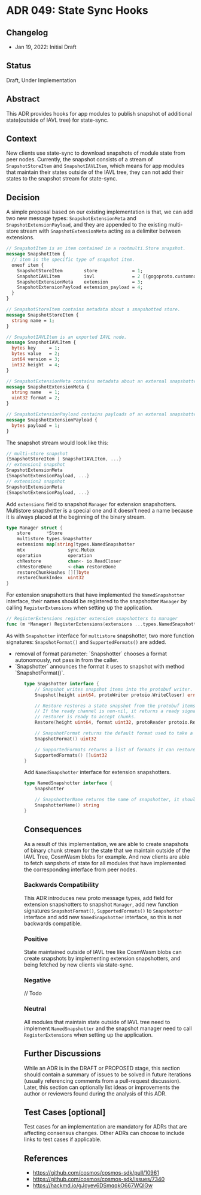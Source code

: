 # ADR 049: State Sync Hooks

## Changelog

- Jan 19, 2022: Initial Draft

## Status

Draft, Under Implementation

## Abstract

This ADR provides hooks for app modules to publish snapshot of additional state(outside of IAVL tree) for state-sync.

## Context

New clients use state-sync to download snapshots of module state from peer nodes. Currently, the snapshot consists of a
stream of `SnapshotStoreItem` and `SnapshotIAVLItem`, which means for app modules that maintain their states outside of
the IAVL tree, they can not add their states to the snapshot stream for state-sync.

## Decision

A simple proposal based on our existing implementation is that, we can add two new message types: `SnapshotExtensionMeta` 
and `SnapshotExtensionPayload`, and they are appended to the existing multi-store stream with `SnapshotExtensionMeta` 
acting as a delimiter between extensions.

```proto
// SnapshotItem is an item contained in a rootmulti.Store snapshot.
message SnapshotItem {
  // item is the specific type of snapshot item.
  oneof item {
    SnapshotStoreItem        store             = 1;
    SnapshotIAVLItem         iavl              = 2 [(gogoproto.customname) = "IAVL"];
    SnapshotExtensionMeta    extension         = 3;
    SnapshotExtensionPayload extension_payload = 4;
  }
}

// SnapshotStoreItem contains metadata about a snapshotted store.
message SnapshotStoreItem {
  string name = 1;
}

// SnapshotIAVLItem is an exported IAVL node.
message SnapshotIAVLItem {
  bytes key     = 1;
  bytes value   = 2;
  int64 version = 3;
  int32 height  = 4;
}

// SnapshotExtensionMeta contains metadata about an external snapshotter.
message SnapshotExtensionMeta {
  string name   = 1;
  uint32 format = 2;
}

// SnapshotExtensionPayload contains payloads of an external snapshotter.
message SnapshotExtensionPayload {
  bytes payload = 1;
}
```

The snapshot stream would look like this:

```go
// multi-store snapshot
{SnapshotStoreItem | SnapshotIAVLItem, ...}
// extension1 snapshot
SnapshotExtensionMeta
{SnapshotExtensionPayload, ...}
// extension2 snapshot
SnapshotExtensionMeta
{SnapshotExtensionPayload, ...}
```

Add `extensions` field to snapshot `Manager` for extension snapshotters. Multistore snapshotter is a special one and it doesn't need a name because it is always placed at the beginning of the binary stream.

```go
type Manager struct {
	store      *Store
	multistore types.Snapshotter
	extensions map[string]types.NamedSnapshotter
    mtx                sync.Mutex
	operation          operation
	chRestore          chan<- io.ReadCloser
	chRestoreDone      <-chan restoreDone
	restoreChunkHashes [][]byte
	restoreChunkIndex  uint32
}
```

For extension snapshotters that have implemented the `NamedSnapshotter` interface, their names should be registered to the snapshotter `Manager` by calling 
`RegisterExtensions` when setting up the application.

```go
// RegisterExtensions register extension snapshotters to manager
func (m *Manager) RegisterExtensions(extensions ...types.NamedSnapshotter) error 
```

As with `Snapshotter` interface for `multistore` snapshotter, two more function signatures: `SnapshotFormat()` and `SupportedFormats()` are added.
<ul>
<li> removal of format parameter: `Snapshotter` chooses a format autonomously, not pass in from the caller. </li>
<li> `Snapshotter` announces the format it uses to snapshot with method `SnapshotFormat()`. </li>
<ul>

```go
type Snapshotter interface {
	// Snapshot writes snapshot items into the protobuf writer.
	Snapshot(height uint64, protoWriter protoio.WriteCloser) error

	// Restore restores a state snapshot from the protobuf items read from the reader.
	// If the ready channel is non-nil, it returns a ready signal (by being closed) once the
	// restorer is ready to accept chunks.
	Restore(height uint64, format uint32, protoReader protoio.ReadCloser) (SnapshotItem, error)

	// SnapshotFormat returns the default format used to take a snapshot.
	SnapshotFormat() uint32

	// SupportedFormats returns a list of formats it can restore from.
	SupportedFormats() []uint32
}
```

Add `NamedSnapshotter` interface for extension snapshotters.

```go
type NamedSnapshotter interface {
	Snapshotter

	// SnapshotterName returns the name of snapshotter, it should be unique in the manager.
	SnapshotterName() string
}
```

## Consequences

As a result of this implementation, we are able to create snapshots of binary chunk stream for the state that we maintain outside of the IAVL Tree, CosmWasm blobs for example. And new clients are able to fetch sanpshots of state for all modules that have implemented the corresponding interface from peer nodes. 


### Backwards Compatibility

This ADR introduces new proto message types, add field for extension snapshotters to snapshot `Manager`, add new function signatures `SnapshotFormat()`, `SupportedFormats()` to `Snapshotter` interface and add new `NamedSnapshotter` interface, so this is not backwards compatible.

### Positive

State maintained outside of IAVL tree like CosmWasm blobs can create snapshots by implementing extension snapshotters, and being fetched by new clients via state-sync.

### Negative

// Todo

### Neutral

All modules that maintain state outside of IAVL tree need to implement `NamedSnapshotter` and the snapshot manager need to call `RegisterExtensions` when setting up the application.

## Further Discussions

While an ADR is in the DRAFT or PROPOSED stage, this section should contain a summary of issues to be solved in future iterations (usually referencing comments from a pull-request discussion).
Later, this section can optionally list ideas or improvements the author or reviewers found during the analysis of this ADR.

## Test Cases [optional]

Test cases for an implementation are mandatory for ADRs that are affecting consensus changes. Other ADRs can choose to include links to test cases if applicable.

## References

- https://github.com/cosmos/cosmos-sdk/pull/10961
- https://github.com/cosmos/cosmos-sdk/issues/7340
- https://hackmd.io/gJoyev6DSmqqkO667WQlGw
